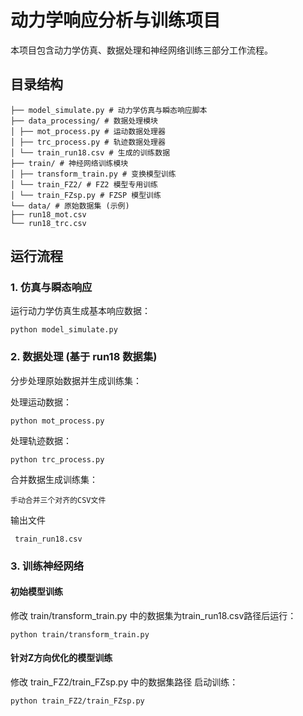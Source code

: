 
# 动力学响应分析与训练项目

本项目包含动力学仿真、数据处理和神经网络训练三部分工作流程。

## 目录结构
```
├── model_simulate.py # 动力学仿真与瞬态响应脚本
├── data_processing/ # 数据处理模块
│ ├── mot_process.py # 运动数据处理器
│ ├── trc_process.py # 轨迹数据处理器
│ └── train_run18.csv # 生成的训练数据
├── train/ # 神经网络训练模块
│ ├── transform_train.py # 变换模型训练
│ └── train_FZ2/ # FZ2 模型专用训练
│ └── train_FZsp.py # FZSP 模型训练
└── data/ # 原始数据集 (示例)
├── run18_mot.csv
└── run18_trc.csv
```

## 运行流程

### 1. 仿真与瞬态响应
运行动力学仿真生成基本响应数据：
```
python model_simulate.py
```
### 2. 数据处理 (基于 run18 数据集)
分步处理原始数据并生成训练集：

​​处理运动数据​​：
```
python mot_process.py 
```
​​处理轨迹数据​​：
```
python trc_process.py 
```
​​合并数据生成训练集​​：
```
手动合并三个对齐的CSV文件 
```
输出文件
```
 train_run18.csv
 ```
### 3. 训练神经网络
#### 初始模型训练
修改 train/transform_train.py 中的数据集为train_run18.csv路径后运行：
```
python train/transform_train.py
```
#### 针对Z方向优化的模型训练
修改 train_FZ2/train_FZsp.py 中的数据集路径
启动训练：
```
python train_FZ2/train_FZsp.py
```
